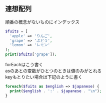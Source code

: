 ## 連想配列
順番の概念がないものにインデックス
```php
$fuits = [
  'apple' => 'りんご', 
  'grape' => 'ぶどう', 
  'lemon' => 'レモン'
];
print($fuits['grape']);
```
forEachはこう書く  
asのあとの変数がひとつのときは値のみがとれる  
keyもとりたい場合は下記のように書く
```php
foreach($fuits as $english => $japanese) {
  print($english . ':' . $japanese . "\n");
}
```